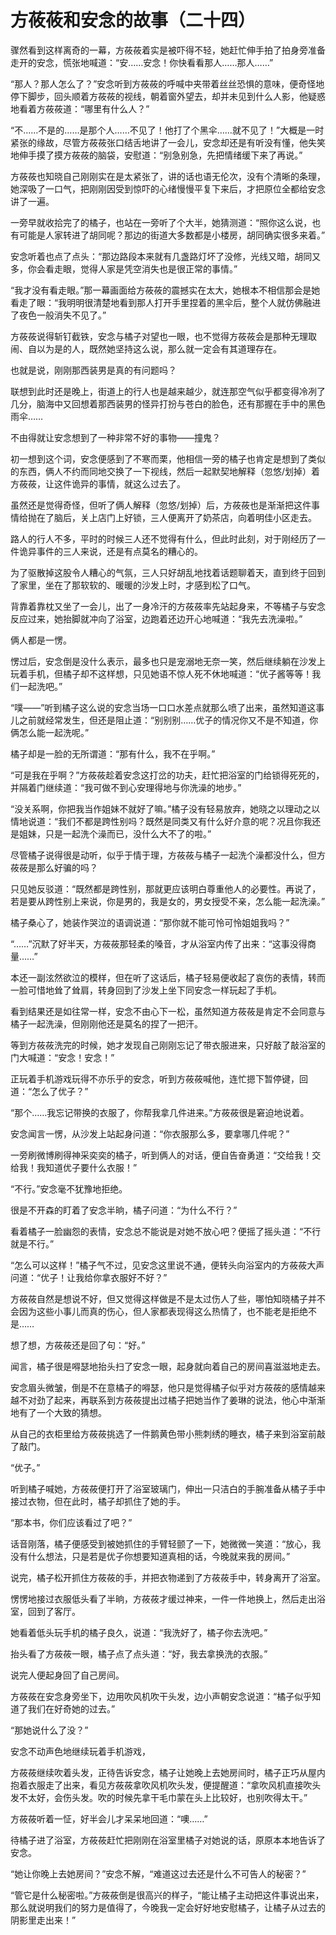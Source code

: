 # 方莜莜和安念的故事（二十四）

骤然看到这样离奇的一幕，方莜莜着实是被吓得不轻，她赶忙伸手拍了拍身旁准备走开的安念，慌张地喊道：“安……安念！你快看看那人……那人……”

“那人？那人怎么了？”安念听到方莜莜的呼喊中夹带着丝丝恐惧的意味，便奇怪地停下脚步，回头顺着方莜莜的视线，朝着窗外望去，却并未见到什么人影，他疑惑地看着方莜莜道：“哪里有什么人？”

“不……不是的……是那个人……不见了！他打了个黑伞……就不见了！”大概是一时紧张的缘故，尽管方莜莜张口结舌地讲了一会儿，安念却还是有听没有懂，他失笑地伸手摸了摸方莜莜的脑袋，安慰道：“别急别急，先把情绪缓下来了再说。”

方莜莜也知晓自己刚刚实在是太紧张了，讲的话也语无伦次，没有个清晰的条理，她深吸了一口气，把刚刚因受到惊吓的心绪慢慢平复下来后，才把原位全都给安念讲了一遍。

一旁早就收拾完了的橘子，也站在一旁听了个大半，她猜测道：“照你这么说，也有可能是人家转进了胡同呢？那边的街道大多数都是小楼房，胡同确实很多来着。”

安念听着也点了点头：“那边路段本来就有几盏路灯坏了没修，光线又暗，胡同又多，你会看走眼，觉得人家是凭空消失也是很正常的事情。”

“我才没有看走眼。”那一幕画面给方莜莜的震撼实在太大，她根本不相信那会是她看走了眼：“我明明很清楚地看到那人打开手里捏着的黑伞后，整个人就仿佛融进了夜色一般消失不见了。”

方莜莜说得斩钉截铁，安念与橘子对望也一眼，也不觉得方莜莜会是那种无理取闹、自以为是的人，既然她坚持这么说，那么就一定会有其道理存在。

也就是说，刚刚那西装男是真的有问题吗？

联想到此时还是晚上，街道上的行人也是越来越少，就连那空气似乎都变得冷冽了几分，脑海中又回想着那西装男的怪异打扮与苍白的脸色，还有那握在手中的黑色雨伞……

不由得就让安念想到了一种非常不好的事物——撞鬼？

初一想到这个词，安念便感到了不寒而栗，他相信一旁的橘子也肯定是想到了类似的东西，俩人不约而同地交换了一下视线，然后一起默契地解释（忽悠/划掉）着方莜莜，让这件诡异的事情，就这么过去了。

虽然还是觉得奇怪，但听了俩人解释（忽悠/划掉）后，方莜莜也是渐渐把这件事情给抛在了脑后，关上店门上好锁，三人便离开了奶茶店，向着明佳小区走去。

路人的行人不多，平时的时候三人还不觉得有什么，但此时此刻，对于刚经历了一件诡异事件的三人来说，还是有点莫名的糟心的。

为了驱散掉这股令人糟心的气氛，三人只好胡乱地找着话题聊着天，直到终于回到了家里，坐在了那软软的、暖暖的沙发上时，才感到松了口气。

背靠着靠枕又坐了一会儿，出了一身冷汗的方莜莜率先站起身来，不等橘子与安念反应过来，她抬脚就冲向了浴室，边跑着还边开心地喊道：“我先去洗澡啦。”

俩人都是一愣。

愣过后，安念倒是没什么表示，最多也只是宠溺地无奈一笑，然后继续躺在沙发上玩着手机，但橘子却不这样想，只见她语不惊人死不休地喊道：“优子酱等等！我们一起洗吧。”

“噗——”听到橘子这么说的安念当场一口口水差点就那么喷了出来，虽然知道这事儿之前就经常发生，但还是阻止道：“别别别……优子的情况你又不是不知道，你俩怎么能一起洗呢。”

橘子却是一脸的无所谓道：“那有什么，我不在乎啊。”

“可是我在乎啊？”方莜莜趁着安念这打岔的功夫，赶忙把浴室的门给锁得死死的，并隔着门继续道：“我可做不到心安理得地与你洗澡的地步。”

“没关系啊，你把我当作姐妹不就好了嘛。”橘子没有轻易放弃，她晓之以理动之以情地说道：“我们不都是跨性别吗？既然是同类又有什么好介意的呢？况且你我还是姐妹，只是一起洗个澡而已，没什么大不了的啦。”

尽管橘子说得很是动听，似乎于情于理，方莜莜与橘子一起洗个澡都没什么，但方莜莜是那么好骗的吗？

只见她反驳道：“既然都是跨性别，那就更应该明白尊重他人的必要性。再说了，若是要从跨性别上来说，你是男的，我是女的，男女授受不亲，怎么能一起洗澡。”

橘子桑心了，她装作哭泣的语调说道：“那你就不能可怜可怜姐姐我吗？”

“……”沉默了好半天，方莜莜那轻柔的嗓音，才从浴室内传了出来：“这事没得商量……”

本还一副泫然欲泣的模样，但在听了这话后，橘子轻易便收起了哀伤的表情，转而一脸可惜地耸了耸肩，转身回到了沙发上坐下同安念一样玩起了手机。

看到结果还是如往常一样，安念不由心下一松，虽然知道方莜莜是肯定不会同意与橘子一起洗澡，但刚刚他还是莫名的捏了一把汗。

等到方莜莜洗完的时候，她才发现自己刚刚忘记了带衣服进来，只好敲了敲浴室的门大喊道：“安念！安念！”

正玩着手机游戏玩得不亦乐乎的安念，听到方莜莜喊他，连忙摁下暂停键，回道：“怎么了优子？”

“那个……我忘记带换的衣服了，你帮我拿几件进来。”方莜莜很是窘迫地说着。

安念闻言一愣，从沙发上站起身问道：“你衣服那么多，要拿哪几件呢？”

一旁刷微博刷得神采奕奕的橘子，听到俩人的对话，便自告奋勇道：“交给我！交给我！我知道优子要什么衣服！”

“不行。”安念毫不犹豫地拒绝。

很是不开森的盯着了安念半晌，橘子问道：“为什么不行？”

看着橘子一脸幽怨的表情，安念总不能说是对她不放心吧？便摇了摇头道：“不行就是不行。”

“怎么可以这样！”橘子气不过，见安念这里说不通，便转头向浴室内的方莜莜大声问道：“优子！让我给你拿衣服好不好？”

方莜莜自然是想说不好，但又觉得这样做是不是太过伤人了些，哪怕知晓橘子并不会因为这些小事儿而真的伤心，但人家都表现得这么热情了，也不能老是拒绝不是……

想了想，方莜莜还是回了句：“好。”

闻言，橘子很是嘚瑟地抬头扫了安念一眼，起身就向着自己的房间喜滋滋地走去。

安念眉头微皱，倒是不在意橘子的嘚瑟，他只是觉得橘子似乎对方莜莜的感情越来越不对劲了起来，再联系到方莜莜提出过橘子把她当作了姜琳的说法，他心中渐渐地有了一个大致的猜想。

从自己的衣柜里给方莜莜挑选了一件鹅黄色带小熊刺绣的睡衣，橘子来到浴室前敲了敲门。

“优子。”

听到橘子喊她，方莜莜便打开了浴室玻璃门，伸出一只洁白的手腕准备从橘子手中接过衣物，但在此时，橘子却抓住了她的手。

“那本书，你们应该看过了吧？”

话音刚落，橘子便感受到被她抓住的手臂轻颤了一下，她微微一笑道：“放心，我没有什么想法，只是若是优子你想要知道真相的话，今晚就来我的房间。”

说完，橘子松开抓住方莜莜的手，并把衣物递到了方莜莜手中，转身离开了浴室。

愣愣地接过衣服低头看了半晌，方莜莜才缓过神来，一件一件地换上，然后走出浴室，回到了客厅。

她看着低头玩手机的橘子良久，说道：“我洗好了，橘子你去洗吧。”

抬头看了方莜莜一眼，橘子点了点头道：“好，我去拿换洗的衣服。”

说完人便起身回了自己房间。

方莜莜在安念身旁坐下，边用吹风机吹干头发，边小声朝安念说道：“橘子似乎知道了我们在好奇她的过去。”

“那她说什么了没？”

安念不动声色地继续玩着手机游戏，

方莜莜继续吹着头发，正待告诉安念，橘子让她晚上去她房间时，橘子正巧从屋内抱着衣服走了出来，看见方莜莜拿吹风机吹头发，便提醒道：“拿吹风机直接吹头发不太好，会伤头发。吹的时候先拿干毛巾蒙在头上比较好，也别吹得太干。”

方莜莜听着一怔，好半会儿才呆呆地回道：“噢……”

待橘子进了浴室，方莜莜赶忙把刚刚在浴室里橘子对她说的话，原原本本地告诉了安念。

“她让你晚上去她房间？”安念不解，“难道这过去还是什么不可告人的秘密？”

“管它是什么秘密啦。”方莜莜倒是很高兴的样子，“能让橘子主动把这件事说出来，那么就说明我们的努力是值得了，今晚我一定会好好地安慰橘子，让橘子从过去的阴影里走出来！”
